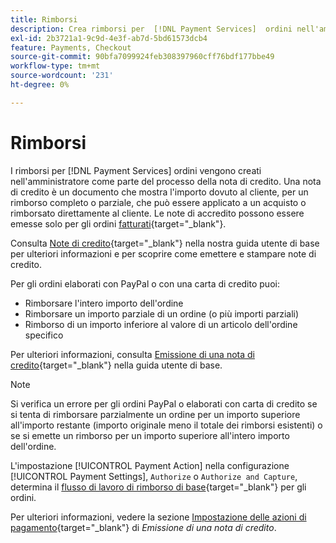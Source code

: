 ```yaml
---
title: Rimborsi
description: Crea rimborsi per  [!DNL Payment Services]  ordini nell'amministratore come parte del processo della nota di credito.
exl-id: 2b3721a1-9c9d-4e3f-ab7d-5bd61573dcb4
feature: Payments, Checkout
source-git-commit: 90bfa7099924feb308397960cff76bdf177bbe49
workflow-type: tm+mt
source-wordcount: '231'
ht-degree: 0%

---
```


# Rimborsi

I rimborsi per [!DNL Payment Services] ordini vengono creati nell&#39;amministratore come parte del processo della nota di credito. Una nota di credito è un documento che mostra l&#39;importo dovuto al cliente, per un rimborso completo o parziale, che può essere applicato a un acquisto o rimborsato direttamente al cliente. Le note di accredito possono essere emesse solo per gli ordini [fatturati](https://docs.magento.com/user-guide/sales/invoice-create.html){target="_blank"}.

Consulta [Note di credito](https://docs.magento.com/user-guide/sales/credit-memos.html){target="_blank"} nella nostra guida utente di base per ulteriori informazioni e per scoprire come emettere e stampare note di credito.

Per gli ordini elaborati con PayPal o con una carta di credito puoi:

* Rimborsare l&#39;intero importo dell&#39;ordine
* Rimborsare un importo parziale di un ordine (o più importi parziali)
* Rimborso di un importo inferiore al valore di un articolo dell&#39;ordine specifico

Per ulteriori informazioni, consulta [Emissione di una nota di credito](https://docs.magento.com/user-guide/sales/credit-memo-create.html){target="_blank"} nella guida utente di base.

>[!NOTE]
>
>Si verifica un errore per gli ordini PayPal o elaborati con carta di credito se si tenta di rimborsare parzialmente un ordine per un importo superiore all&#39;importo restante (importo originale meno il totale dei rimborsi esistenti) o se si emette un rimborso per un importo superiore all&#39;intero importo dell&#39;ordine.

L&#39;impostazione [!UICONTROL Payment Action] nella configurazione [!UICONTROL Payment Settings], `Authorize` o `Authorize and Capture`, determina il [flusso di lavoro di rimborso di base](https://docs.magento.com/user-guide/sales/credit-memos.html#refund-workflow){target="_blank"} per gli ordini.

Per ulteriori informazioni, vedere la sezione [Impostazione delle azioni di pagamento](https://docs.magento.com/user-guide/sales/credit-memo-create.html#payment-action-setting){target="_blank"} di _Emissione di una nota di credito_.
